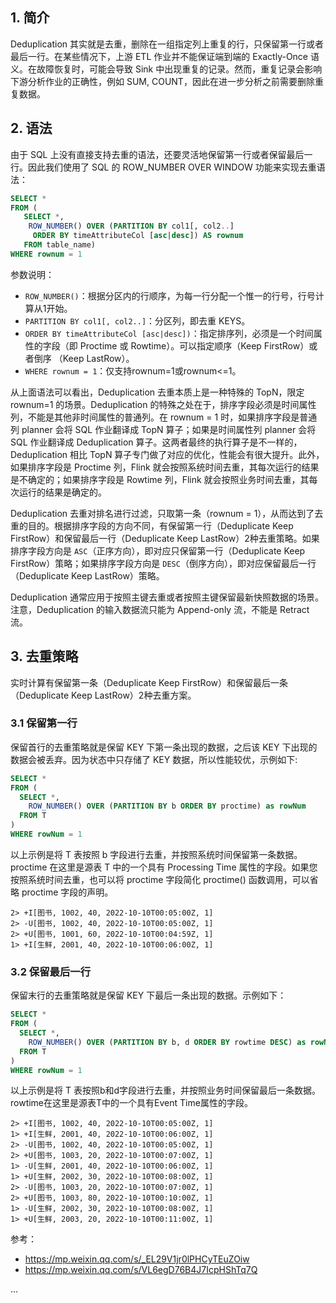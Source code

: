 ## 1. 简介

Deduplication 其实就是去重，删除在一组指定列上重复的行，只保留第一行或者最后一行。在某些情况下，上游 ETL 作业并不能保证端到端的 Exactly-Once 语义。在故障恢复时，可能会导致 Sink 中出现重复的记录。然而，重复记录会影响下游分析作业的正确性，例如 SUM, COUNT，因此在进一步分析之前需要删除重复数据。

## 2. 语法

由于 SQL 上没有直接支持去重的语法，还要灵活地保留第一行或者保留最后一行。因此我们使用了 SQL 的 ROW_NUMBER OVER WINDOW 功能来实现去重语法：
```sql
SELECT *
FROM (
   SELECT *,
    ROW_NUMBER() OVER (PARTITION BY col1[, col2..]
     ORDER BY timeAttributeCol [asc|desc]) AS rownum
   FROM table_name)
WHERE rownum = 1
```
参数说明：
- `ROW_NUMBER()`：根据分区内的行顺序，为每一行分配一个惟一的行号，行号计算从1开始。
- `PARTITION BY col1[, col2..]`：分区列，即去重 KEYS。
- `ORDER BY timeAttributeCol [asc|desc])`：指定排序列，必须是一个时间属性的字段（即 Proctime 或 Rowtime）。可以指定顺序（Keep FirstRow）或者倒序 （Keep LastRow）。
- `WHERE rownum = 1`：仅支持rownum=1或rownum<=1。

从上面语法可以看出，Deduplication 去重本质上是一种特殊的 TopN，限定 rownum=1 的场景。Deduplication 的特殊之处在于，排序字段必须是时间属性列，不能是其他非时间属性的普通列。在 rownum = 1 时，如果排序字段是普通列 planner 会将 SQL 作业翻译成 TopN 算子；如果是时间属性列 planner 会将 SQL 作业翻译成 Deduplication 算子。这两者最终的执行算子是不一样的，Deduplication 相比 TopN 算子专门做了对应的优化，性能会有很大提升。此外，如果排序字段是 Proctime 列，Flink 就会按照系统时间去重，其每次运行的结果是不确定的；如果排序字段是 Rowtime 列，Flink 就会按照业务时间去重，其每次运行的结果是确定的。

Deduplication 去重对排名进行过滤，只取第一条（rownum = 1），从而达到了去重的目的。根据排序字段的方向不同，有保留第一行（Deduplicate Keep FirstRow）和保留最后一行（Deduplicate Keep LastRow）2种去重策略。如果排序字段方向是 `ASC`（正序方向），即对应只保留第一行（Deduplicate Keep FirstRow）策略；如果排序字段方向是 `DESC`（倒序方向），即对应保留最后一行（Deduplicate Keep LastRow）策略。

Deduplication 通常应用于按照主键去重或者按照主键保留最新快照数据的场景。注意，Deduplication 的输入数据流只能为 Append-only 流，不能是 Retract 流。

## 3. 去重策略

实时计算有保留第一条（Deduplicate Keep FirstRow）和保留最后一条（Deduplicate Keep LastRow）2种去重方案。

### 3.1 保留第一行

保留首行的去重策略就是保留 KEY 下第一条出现的数据，之后该 KEY 下出现的数据会被丢弃。因为状态中只存储了 KEY 数据，所以性能较优，示例如下:
```sql
SELECT *
FROM (
  SELECT *,
    ROW_NUMBER() OVER (PARTITION BY b ORDER BY proctime) as rowNum
  FROM T
)
WHERE rowNum = 1
```
以上示例是将 T 表按照 b 字段进行去重，并按照系统时间保留第一条数据。proctime 在这里是源表 T 中的一个具有 Processing Time 属性的字段。如果您按照系统时间去重，也可以将 proctime 字段简化 proctime() 函数调用，可以省略 proctime 字段的声明。

```
2> +I[图书, 1002, 40, 2022-10-10T00:05:00Z, 1]
2> -U[图书, 1002, 40, 2022-10-10T00:05:00Z, 1]
2> +U[图书, 1001, 60, 2022-10-10T00:04:59Z, 1]
1> +I[生鲜, 2001, 40, 2022-10-10T00:06:00Z, 1]
```


### 3.2 保留最后一行

保留末行的去重策略就是保留 KEY 下最后一条出现的数据。示例如下：
```sql
SELECT *
FROM (
  SELECT *,
    ROW_NUMBER() OVER (PARTITION BY b, d ORDER BY rowtime DESC) as rowNum
  FROM T
)
WHERE rowNum = 1
```
以上示例是将 T 表按照b和d字段进行去重，并按照业务时间保留最后一条数据。rowtime在这里是源表T中的一个具有Event Time属性的字段。

```
2> +I[图书, 1002, 40, 2022-10-10T00:05:00Z, 1]
1> +I[生鲜, 2001, 40, 2022-10-10T00:06:00Z, 1]
2> -U[图书, 1002, 40, 2022-10-10T00:05:00Z, 1]
2> +U[图书, 1003, 20, 2022-10-10T00:07:00Z, 1]
1> -U[生鲜, 2001, 40, 2022-10-10T00:06:00Z, 1]
1> +U[生鲜, 2002, 30, 2022-10-10T00:08:00Z, 1]
2> -U[图书, 1003, 20, 2022-10-10T00:07:00Z, 1]
2> +U[图书, 1003, 80, 2022-10-10T00:10:00Z, 1]
1> -U[生鲜, 2002, 30, 2022-10-10T00:08:00Z, 1]
1> +U[生鲜, 2003, 20, 2022-10-10T00:11:00Z, 1]
```






参考：
- https://mp.weixin.qq.com/s/_EL29V1jr0lPHCyTEuZOiw
- https://mp.weixin.qq.com/s/VL6egD76B4J7IcpHShTq7Q



...
